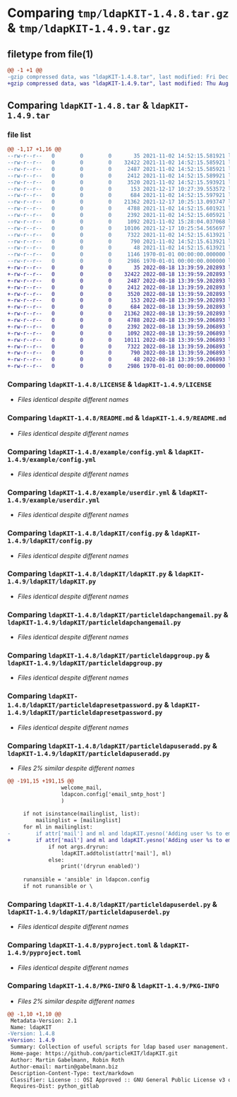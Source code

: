 # Comparing `tmp/ldapKIT-1.4.8.tar.gz` & `tmp/ldapKIT-1.4.9.tar.gz`

## filetype from file(1)

```diff
@@ -1 +1 @@
-gzip compressed data, was "ldapKIT-1.4.8.tar", last modified: Fri Dec 17 10:28:18 2021, max compression
+gzip compressed data, was "ldapKIT-1.4.9.tar", last modified: Thu Aug 18 13:40:18 2022, max compression
```

## Comparing `ldapKIT-1.4.8.tar` & `ldapKIT-1.4.9.tar`

### file list

```diff
@@ -1,17 +1,16 @@
--rw-r--r--   0        0        0       35 2021-11-02 14:52:15.581921 ldapKIT-1.4.8/.gitignore
--rw-r--r--   0        0        0    32422 2021-11-02 14:52:15.585921 ldapKIT-1.4.8/LICENSE
--rw-r--r--   0        0        0     2487 2021-11-02 14:52:15.585921 ldapKIT-1.4.8/README.md
--rw-r--r--   0        0        0     2412 2021-11-02 14:52:15.589921 ldapKIT-1.4.8/example/config.yml
--rw-r--r--   0        0        0     3520 2021-11-02 14:52:15.593921 ldapKIT-1.4.8/example/userdir.yml
--rw-r--r--   0        0        0      153 2021-12-17 10:27:39.553572 ldapKIT-1.4.8/ldapKIT/__init__.py
--rw-r--r--   0        0        0      684 2021-11-02 14:52:15.597921 ldapKIT-1.4.8/ldapKIT/config.py
--rw-r--r--   0        0        0    21362 2021-12-17 10:25:13.093747 ldapKIT-1.4.8/ldapKIT/ldapKIT.py
--rw-r--r--   0        0        0     4788 2021-11-02 14:52:15.601921 ldapKIT-1.4.8/ldapKIT/particleldapchangemail.py
--rw-r--r--   0        0        0     2392 2021-11-02 14:52:15.605921 ldapKIT-1.4.8/ldapKIT/particleldapgroup.py
--rw-r--r--   0        0        0     1092 2021-11-02 15:28:04.037068 ldapKIT-1.4.8/ldapKIT/particleldapresetpassword.py
--rw-r--r--   0        0        0    10106 2021-12-17 10:25:54.565697 ldapKIT-1.4.8/ldapKIT/particleldapuseradd.py
--rw-r--r--   0        0        0     7322 2021-11-02 14:52:15.613921 ldapKIT-1.4.8/ldapKIT/particleldapuserdel.py
--rw-r--r--   0        0        0      790 2021-11-02 14:52:15.613921 ldapKIT-1.4.8/pyproject.toml
--rw-r--r--   0        0        0       48 2021-11-02 14:52:15.613921 ldapKIT-1.4.8/requirements.txt
--rw-r--r--   0        0        0     1146 1970-01-01 00:00:00.000000 ldapKIT-1.4.8/setup.py
--rw-r--r--   0        0        0     2986 1970-01-01 00:00:00.000000 ldapKIT-1.4.8/PKG-INFO
+-rw-r--r--   0        0        0       35 2022-08-18 13:39:59.202893 ldapKIT-1.4.9/.gitignore
+-rw-r--r--   0        0        0    32422 2022-08-18 13:39:59.202893 ldapKIT-1.4.9/LICENSE
+-rw-r--r--   0        0        0     2487 2022-08-18 13:39:59.202893 ldapKIT-1.4.9/README.md
+-rw-r--r--   0        0        0     2412 2022-08-18 13:39:59.202893 ldapKIT-1.4.9/example/config.yml
+-rw-r--r--   0        0        0     3520 2022-08-18 13:39:59.202893 ldapKIT-1.4.9/example/userdir.yml
+-rw-r--r--   0        0        0      153 2022-08-18 13:39:59.202893 ldapKIT-1.4.9/ldapKIT/__init__.py
+-rw-r--r--   0        0        0      684 2022-08-18 13:39:59.202893 ldapKIT-1.4.9/ldapKIT/config.py
+-rw-r--r--   0        0        0    21362 2022-08-18 13:39:59.202893 ldapKIT-1.4.9/ldapKIT/ldapKIT.py
+-rw-r--r--   0        0        0     4788 2022-08-18 13:39:59.206893 ldapKIT-1.4.9/ldapKIT/particleldapchangemail.py
+-rw-r--r--   0        0        0     2392 2022-08-18 13:39:59.206893 ldapKIT-1.4.9/ldapKIT/particleldapgroup.py
+-rw-r--r--   0        0        0     1092 2022-08-18 13:39:59.206893 ldapKIT-1.4.9/ldapKIT/particleldapresetpassword.py
+-rw-r--r--   0        0        0    10111 2022-08-18 13:39:59.206893 ldapKIT-1.4.9/ldapKIT/particleldapuseradd.py
+-rw-r--r--   0        0        0     7322 2022-08-18 13:39:59.206893 ldapKIT-1.4.9/ldapKIT/particleldapuserdel.py
+-rw-r--r--   0        0        0      790 2022-08-18 13:39:59.206893 ldapKIT-1.4.9/pyproject.toml
+-rw-r--r--   0        0        0       48 2022-08-18 13:39:59.206893 ldapKIT-1.4.9/requirements.txt
+-rw-r--r--   0        0        0     2986 1970-01-01 00:00:00.000000 ldapKIT-1.4.9/PKG-INFO
```

### Comparing `ldapKIT-1.4.8/LICENSE` & `ldapKIT-1.4.9/LICENSE`

 * *Files identical despite different names*

### Comparing `ldapKIT-1.4.8/README.md` & `ldapKIT-1.4.9/README.md`

 * *Files identical despite different names*

### Comparing `ldapKIT-1.4.8/example/config.yml` & `ldapKIT-1.4.9/example/config.yml`

 * *Files identical despite different names*

### Comparing `ldapKIT-1.4.8/example/userdir.yml` & `ldapKIT-1.4.9/example/userdir.yml`

 * *Files identical despite different names*

### Comparing `ldapKIT-1.4.8/ldapKIT/config.py` & `ldapKIT-1.4.9/ldapKIT/config.py`

 * *Files identical despite different names*

### Comparing `ldapKIT-1.4.8/ldapKIT/ldapKIT.py` & `ldapKIT-1.4.9/ldapKIT/ldapKIT.py`

 * *Files identical despite different names*

### Comparing `ldapKIT-1.4.8/ldapKIT/particleldapchangemail.py` & `ldapKIT-1.4.9/ldapKIT/particleldapchangemail.py`

 * *Files identical despite different names*

### Comparing `ldapKIT-1.4.8/ldapKIT/particleldapgroup.py` & `ldapKIT-1.4.9/ldapKIT/particleldapgroup.py`

 * *Files identical despite different names*

### Comparing `ldapKIT-1.4.8/ldapKIT/particleldapresetpassword.py` & `ldapKIT-1.4.9/ldapKIT/particleldapresetpassword.py`

 * *Files identical despite different names*

### Comparing `ldapKIT-1.4.8/ldapKIT/particleldapuseradd.py` & `ldapKIT-1.4.9/ldapKIT/particleldapuseradd.py`

 * *Files 2% similar despite different names*

```diff
@@ -191,15 +191,15 @@
                 welcome_mail,
                 ldapcon.config['email_smtp_host']
                 )
 
     if not isinstance(mailinglist, list):
         mailinglist = [mailinglist]
     for ml in mailinglist:
-        if attr['mail'] and ml and ldapKIT.yesno('Adding user %s to email list %s ?' % (attr['uid'], group), default='y'):
+        if attr['mail'] and ml and ldapKIT.yesno('Adding user %s to email list %s ?' % (attr['uid'], ml['list']), default='y'):
             if not args.dryrun:
                 ldapKIT.addtolist(attr['mail'], ml)
             else:
                 print('(dryrun enabled)')
 
     runansible = 'ansible' in ldapcon.config
     if not runansible or \
```

### Comparing `ldapKIT-1.4.8/ldapKIT/particleldapuserdel.py` & `ldapKIT-1.4.9/ldapKIT/particleldapuserdel.py`

 * *Files identical despite different names*

### Comparing `ldapKIT-1.4.8/pyproject.toml` & `ldapKIT-1.4.9/pyproject.toml`

 * *Files identical despite different names*

### Comparing `ldapKIT-1.4.8/PKG-INFO` & `ldapKIT-1.4.9/PKG-INFO`

 * *Files 2% similar despite different names*

```diff
@@ -1,10 +1,10 @@
 Metadata-Version: 2.1
 Name: ldapKIT
-Version: 1.4.8
+Version: 1.4.9
 Summary: Collection of useful scripts for ldap based user management.
 Home-page: https://github.com/particleKIT/ldapKIT.git
 Author: Martin Gabelmann, Robin Roth
 Author-email: martin@gabelmann.biz
 Description-Content-Type: text/markdown
 Classifier: License :: OSI Approved :: GNU General Public License v3 or later (GPLv3+)
 Requires-Dist: python_gitlab
```

